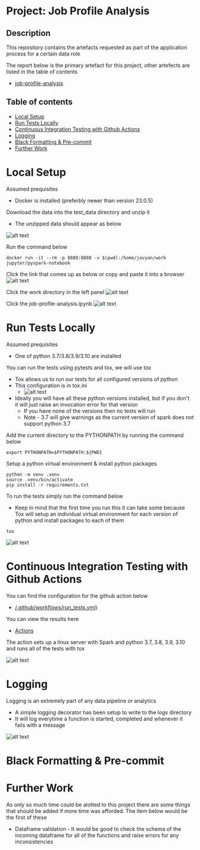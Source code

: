 Project: Job Profile Analysis
=========

## Description
This repository contains the artefacts requested as part of the application process for a certain data role

The report below is the primary artefact for this project, other artefects are listed in the table of contents
- [job-profile-analysis](/job-profile-analysis.ipynb)

## Table of contents
<!--ts-->
   * [Local Setup](#local-setup)
   * [Run Tests Locally](#run-tests-locally)
   * [Continuous Integration Testing with Github Actions](#continuous-integration-testing-with-github-actions)
   * [Logging](#logging)
   * [Black Formatting & Pre-commit](#black-formatting--pre-commit)
   * [Further Work](#further-work)

Local Setup
============

Assumed prequisites
- Docker is installed (preferbly newer than version 23.0.5)

Download the data into the test_data directory and unzip it
- The unzipped data should appear as below

![alt text](/images/test-data-file-structure.png)


Run the command below
```
docker run -it --rm -p 8888:8888 -v $(pwd):/home/jovyan/work jupyter/pyspark-notebook
```

Click the link that comes up as below or copy and paste it into a browser
![alt text](/images/notebook-url.png)

Click the work directory in the left panel
![alt text](/images/click-work.png)

Click the job-profile-analysis.ipynb
![alt text](/images/click-analysis.png)


Run Tests Locally
============

Assumed prequisites
- One of python 3.7/3.8/3.9/3.10 are installed

You can run the tests using pytests and tox, we will use tox
- Tox allows us to run our tests for all configured versions of python
- This configuration is in tox.ini
  - ![alt text](/images/tox-ini.png)
- Ideally you will have all these python versions installed, but if you don't it will just raise an invocation error for that version
  - If you have none of the versions then no tests will run
  - Note - 3.7 will give warnings as the current version of spark does not support python 3.7

Add the current directory to the PYTHONPATH by running the command below
```
export PYTHONPATH=$PYTHONPATH:${PWD}
```

Setup a python virtual environment & install python packages
```
python -m venv .venv
source .venv/bin/activate
pip install -r requirements.txt
```

To run the tests simply run the command below
- Keep in mind that the first time you run this it can take some because Tox will setup an individual virtual environment for each version of python and install packages to each of them
```
tox
```
![alt text](/images/tox-testing.png)


Continuous Integration Testing with Github Actions
============

You can find the configuration for the github action below
- [/.github/workflows/run_tests.yml)](/.github/workflows/run_tests.yml)

You can view the results here
- [Actions](https://github.com/hugh-nguyen/job-profiles-analysis/actions)

The action sets up a linux server with Spark and python 3.7, 3.8, 3.9, 3.10 and runs all of the tests with tox

![alt text](/images/tox-github.png)


Logging
============

Logging is an extremely part of any data pipeline or analytics
- A simple logging decorator has been setup to write to the logs directory
- It will log everytime a function is started, completed and whenever it fails with a message

![alt text](/images/logging.png)


Black Formatting & Pre-commit
============



Further Work
============

As only so much time could be alotted to this project there are some things that should be added if more time was afforded. The item below would be the first of these
- Dataframe validation - It would be good to check the schema of the incoming dataframe for all of the functions and raise errors for any inconsistencies